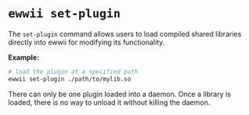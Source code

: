 # `ewwii set-plugin`

The `set-plugin` command allows users to load compiled shared libraries directly into ewwii for modifying its functionality.

**Example:**

```bash
# load the plugin at a specified path
ewwii set-plugin ./path/to/mylib.so
```

There can only be one plugin loaded into a daemon. Once a library is loaded, there is no way to unload it without killing the daemon.